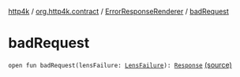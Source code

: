 [http4k](../../index.md) / [org.http4k.contract](../index.md) / [ErrorResponseRenderer](index.md) / [badRequest](./bad-request.md)

# badRequest

`open fun badRequest(lensFailure: `[`LensFailure`](../../org.http4k.lens/-lens-failure/index.md)`): `[`Response`](../../org.http4k.core/-response/index.md) [(source)](https://github.com/http4k/http4k/blob/master/http4k-core/src/main/kotlin/org/http4k/contract/ErrorResponseRenderer.kt#L13)